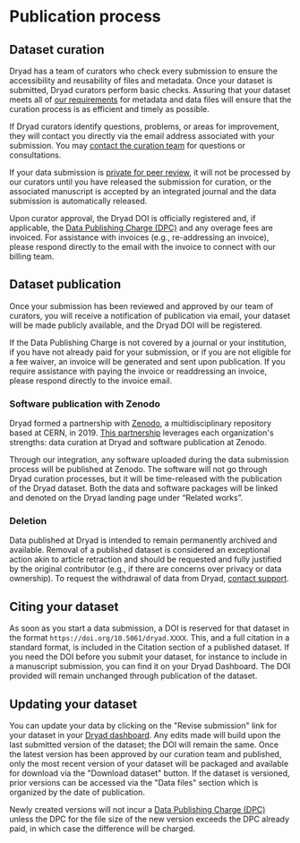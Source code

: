 <h1>Publication process</h1>

## Dataset curation

Dryad has a team of curators who check every submission to ensure the accessibility and reusability of files and metadata. Once your dataset is submitted, Dryad curators perform basic checks. Assuring that your dataset meets all of [our requirements](/requirements) for metadata and data files will ensure that the curation process is as efficient and timely as possible.

If Dryad curators identify questions, problems, or areas for improvement, they will contact you directly via the email address associated with your submission. You may [contact the curation team](/contact) for questions or consultations.

If your data submission is [private for peer review](/submission_process#private-for-peer-review), it will not be processed by our curators until you have released the submission for curation, or the associated manuscript is accepted by an integrated journal and the data submission is automatically released.

Upon curator approval, the Dryad DOI is officially registered and, if applicable, the [Data Publishing Charge (DPC)](/requirements#cost) and any overage fees are invoiced. For assistance with invoices (e.g., re-addressing an invoice), please respond directly to the email with the invoice to connect with our billing team.


## Dataset publication

Once your submission has been reviewed and approved by our team of curators, you will receive a notification of publication via email, your dataset will be made publicly available, and the Dryad DOI will be registered.

If the Data Publishing Charge is not covered by a journal or your institution, if you have not already paid for your submission, or if you are not eligible for a fee waiver, an invoice will be generated and sent upon publication. If you require assistance with paying the invoice or readdressing an invoice, please respond directly to the invoice email.

### Software publication with Zenodo

Dryad formed a partnership with [Zenodo](https://zenodo.org/), a multidisciplinary repository based at CERN, in 2019. [This partnership](https://blog.datadryad.org/2019/07/17/funded-partnership-brings-dryad-and-zenodo-closer/) leverages each organization's strengths: data curation at Dryad and software publication at Zenodo.

Through our integration, any software uploaded during the data submission process will be published at Zenodo. The software will not go through Dryad curation processes, but it will be time-released with the publication of the Dryad dataset. Both the data and software packages will be linked and denoted on the Dryad landing page under “Related works”.

### Deletion

Data published at Dryad is intended to remain permanently archived and available. Removal of a published dataset is considered an exceptional action akin to article retraction and should be requested and fully justified by the original contributor (e.g., if there are concerns over privacy or data ownership). To request the withdrawal of data from Dryad, [contact support](/contact).


## Citing your dataset

As soon as you start a data submission, a DOI is reserved for that dataset in the format `https://doi.org/10.5061/dryad.XXXX`. This, and a full citation in a standard format, is included in the Citation section of a published dataset.  If you need the DOI before you submit your dataset, for instance to include in a manuscript submission, you can find it on your Dryad Dashboard. The DOI provided will remain unchanged through publication of the dataset.


## Updating your dataset

You can update your data by clicking on the "Revise submission" link for your dataset in your [Dryad dashboard](/dashboard). Any edits made will build upon the last submitted version of the dataset; the DOI will remain the same. Once the latest version has been approved by our curation team and published, only the most recent version of your dataset will be packaged and available for download via the "Download dataset" button. If the dataset is versioned, prior versions can be accessed via the "Data files" section which is organized by the date of publication.

Newly created versions will not incur a [Data Publishing Charge (DPC)](/requirements#cost) unless the DPC for the file size of the new version exceeds the DPC already paid, in which case the difference will be charged.